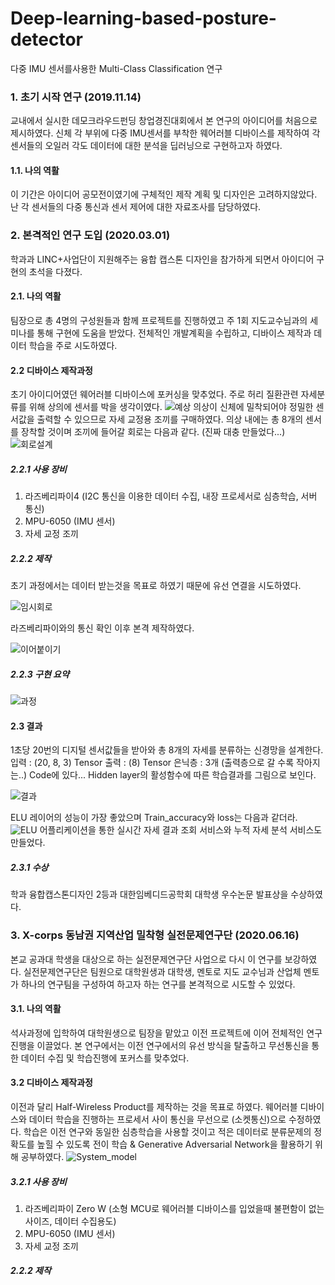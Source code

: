 # Deep-learning-based-posture-detector
다중 IMU 센서를사용한 Multi-Class Classification 연구

### 1. 초기 시작 연구 (2019.11.14)
교내에서 실시한 데모크라우드펀딩 창업경진대회에서 본 연구의 아이디어를 처음으로 제시하였다.
신체 각 부위에 다중 IMU센서를 부착한 웨어러블 디바이스를 제작하여 각 센서들의 오일러 각도 데이터에 대한 분석을 딥러닝으로 구현하고자 하였다.
#### 1.1. 나의 역활
이 기간은 아이디어 공모전이였기에 구체적인 제작 계획 및 디자인은 고려하지않았다.
난 각 센서들의 다중 통신과 센서 제어에 대한 자료조사를 담당하였다.

### 2. 본격적인 연구 도입 (2020.03.01)
학과과 LINC+사업단이 지원해주는 융합 캡스톤 디자인을 참가하게 되면서 아이디어 구현의 초석을 다졌다.

#### 2.1. 나의 역활
팀장으로 총 4명의 구성원들과 함께 프로젝트를 진행하였고 주 1회 지도교수님과의 세미나를 통해 구현에 도움을 받았다. 
전체적인 개발계획을 수립하고, 디바이스 제작과 데이터 학습을 주로 시도하였다.
#### 2.2 디바이스 제작과정
초기 아이디어였던 웨어러블 디바이스에 포커싱을 맞추었다. 주로 허리 질환관련 자세분류를 위해 상의에 센서를 박을 생각이였다.
![예상](https://user-images.githubusercontent.com/44052428/114373133-409bab00-9bbd-11eb-86af-cf2616144fd2.png)
의상이 신체에 밀착되어야 정밀한 센서값을 출력할 수 있으므로 자세 교정용 조끼를 구매하였다.
의상 내에는 총 8개의 센서를 장착할 것이며 조끼에 들어갈 회로는 다음과 같다. (진짜 대충 만들었다...)
![회로설계](https://user-images.githubusercontent.com/44052428/114373321-6e80ef80-9bbd-11eb-83aa-82a2acb444f4.jpg)
##### 2.2.1 사용 장비
1. 라즈베리파이4 (I2C 통신을 이용한 데이터 수집, 내장 프로세서로 심층학습, 서버 통신)
2. MPU-6050 (IMU 센서)
3. 자세 교정 조끼
##### 2.2.2 제작
초기 과정에서는 데이터 받는것을 목표로 하였기 때문에 유선 연결을 시도하였다.

![임시회로](https://user-images.githubusercontent.com/44052428/114374462-a0df1c80-9bbe-11eb-9011-158fa4959b43.jpg)

라즈베리파이와의 통신 확인 이후 본격 제작하였다.

![이어붙이기](https://user-images.githubusercontent.com/44052428/114374491-a6d4fd80-9bbe-11eb-936b-c427786f17e2.jpg)

##### 2.2.3 구현 요약
![과정](https://user-images.githubusercontent.com/44052428/114374895-16e38380-9bbf-11eb-9c17-4d814f995bba.png)

#### 2.3 결과
1초당 20번의 디지털 센서값들을 받아와 총 8개의 자세를 분류하는 신경망을 설계한다. 
입력 : (20, 8, 3) Tensor
출력 : (8) Tensor
은닉층 : 3개 (출력층으로 갈 수록 작아지는..) Code에 있다...
Hidden layer의 활성함수에 따른 학습결과를 그림으로 보인다.

![결과](https://user-images.githubusercontent.com/44052428/114376194-5ced1700-9bc0-11eb-962c-fdd4cd298cba.png)

ELU 레이어의 성능이 가장 좋았으며 Train_accuracy와 loss는 다음과 같더라.
![ELU](https://user-images.githubusercontent.com/44052428/114376188-5bbbea00-9bc0-11eb-8ce0-430ee74663f8.png)
어플리케이션을 통한 실시간 자세 결과 조회 서비스와 누적 자세 분석 서비스도 만들었다.

##### 2.3.1 수상
학과 융합캡스톤디자인 2등과 대한임베디드공학회 대학생 우수논문 발표상을 수상하였다.

### 3. X-corps 동남권 지역산업 밀착형 실전문제연구단 (2020.06.16)
본교 공과대 학생을 대상으로 하는 실전문제연구단 사업으로 다시 이 연구를 보강하였다.
실전문제연구단은 팀원으로 대학원생과 대학생, 멘토로 지도 교수님과 산업체 멘토가 하나의 연구팀을 구성하여 하고자 하는 연구를 본격적으로 시도할 수 있었다. 

#### 3.1. 나의 역활
석사과정에 입학하여 대학원생으로 팀장을 맡았고 이전 프로젝트에 이어 전체적인 연구진행을 이끌었다.
본 연구에서는 이전 연구에서의 유선 방식을 탈출하고 무선통신을 통한 데이터 수집 및 학습진행에 포커스를 맞추었다. 
#### 3.2 디바이스 제작과정
이전과 달리 Half-Wireless Product를 제작하는 것을 목표로 하였다. 웨어러블 디바이스와 데이터 학습을 진행하는 프로세서 사이 통신을 무선으로 (소켓통신)으로 수정하였다.
학습은 이전 연구와 동일한 심층학습을 사용할 것이고 적은 데이터로 분류문제의 정확도를 높힐 수 있도록 전이 학습 & Generative Adversarial Network을 활용하기 위해 공부하였다.
![System_model](https://user-images.githubusercontent.com/44052428/114378840-11883800-9bc3-11eb-9131-6e127dcc8ef9.png)
##### 3.2.1 사용 장비
1. 라즈베리파이 Zero W (소형 MCU로 웨어러블 디바이스를 입었을때 불편함이 없는 사이즈, 데이터 수집용도)
2. MPU-6050 (IMU 센서)
3. 자세 교정 조끼
##### 2.2.2 제작
